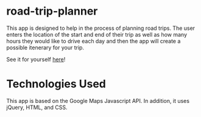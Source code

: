# road-trip-planner
This app is designed to help in the process of planning road trips. The user enters the location of the start and end of their trip as well as how many hours they would like to drive each day and then the app will create a possible itenerary for your trip. 

See it for yourself [here](https://vreplicon.github.io/road-trip-planner/)!

# Technologies Used
This app is based on the Google Maps Javascript API. In addition, it uses jQuery, HTML, and CSS.
